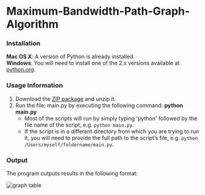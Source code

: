 # Maximum-Bandwidth-Path-Graph-Algorithm

### Installation

**Mac OS X**: A version of Python is already installed.  
**Windows**: You will need to install one of the 2.x versions available at [python.org](http://www.python.org/getit/).


### Usage Information

1. Download the [ZIP package](https://github.com/abhi-verma/Maximum-Bandwidth-Path-Graph-Algorithm/archive/master.zip) and unzip it.
2. Run the file: main.py by executing the following command:
   **python main.py**
   * Most of the scripts will run by simply typing 'python' followed by the file name of the script, e.g. `python main.py`.
   * If the script is in a different directory from which you are trying to run it, you will need to provide the full path to the script’s file, e.g. `python /Users/myself/foldername/main.py`.


### Output

The program outputs results in the following format:

![graph table](https://user-images.githubusercontent.com/22184019/34652066-5d1e8dba-f3ff-11e7-94ff-6ec95fa158ca.PNG)
